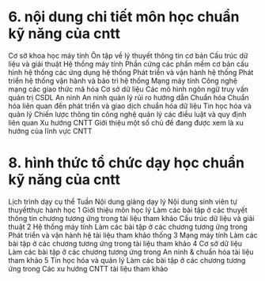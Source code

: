 # 6. nội dung chi tiết môn học chuẩn kỹ năng của cntt
Cơ sở khoa học máy tính Ôn tập về lý thuyết thông tin cơ bản Cấu trúc dữ liệu và giải thuật Hệ thống máy tính Phần cứng các phần mềm cơ bản cấu hình hệ thống các ứng dụng hệ thống Phát triển và vận hành hệ thống Phát triển hệ thống vận hành và bảo trì hệ thống Mạng máy tính Công nghệ mạng các giao thức mã hóa Cơ sở dữ liệu Các mô hình ngôn ngữ truy vấn quản trị CSDL An ninh An ninh quản lý rủi ro hướng dẫn Chuẩn hóa Chuẩn hóa liên quan đến phát triển và giao dịch chuẩn hóa dữ liệu Tin học hóa và quản lý Chiến lược thông tin công nghệ quản lý các điều luật và quy định liên quan Xu hướng CNTT Giới thiệu một số chủ đề đang được xem là xu hướng của lĩnh vực CNTT
# 8. hình thức tổ chức dạy học chuẩn kỹ năng của cntt
Lịch trình dạy cụ thể Tuần Nội dung giảng dạy lý Nội dung sinh viên tự thuyếtthực hành học 1 Giới thiệu môn học lý Làm các bài tập ở các thuyết thông tin chương tương ứng trong tài liệu tham khảo Cấu trúc dữ liệu và giải thuật 2 Hệ thống máy tính Làm các bài tập ở các chương tương ứng trong Phát triển và vận hành hệ tài liệu tham khảo thống 3 Mạng máy tính Làm các bài tập ở các chương tương ứng trong tài liệu tham khảo 4 Cơ sở dữ liệu Làm các bài tập ở các chương tương ứng trong An ninh & chuẩn hóa tài liệu tham khảo 5 Tin học hóa và quản lý Làm các bài tập ở các chương tương ứng trong Các xu hướng CNTT tài liệu tham khảo
